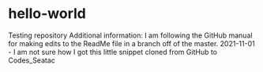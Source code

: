 # hello-world
Testing repository
Additional information:
I am following the GitHub manual for making edits to the ReadMe file in a branch off of the master.
2021-11-01 - I am not sure how I got this little snippet cloned from GitHub to Codes_Seatac
